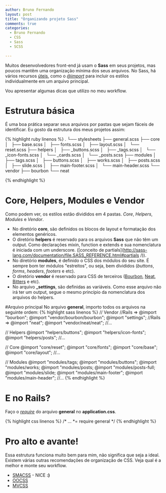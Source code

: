 ```yaml
---
author: Bruno Fernando
layout: post
title: "Organizando projeto Sass"
comments: true
categories:
  - Bruno Fernando
  - CSS
  - Sass
  - SCSS
  
---
```

Muitos desenvolvedores front-end já usam o **Sass** em seus projetos, mas poucos mantêm uma organização mínima dos seus arquivos. No Sass, há vários recursos [úteis](http://sass-lang.com/documentation/file.SASS_REFERENCE.html), como o [*@import*](http://sass-lang.com/documentation/file.SASS_REFERENCE.html#import) para incluir os estilos individualmente em um arquivo principal.

Vou apresentar algumas dicas que utilizo no meu workflow.

<!--more-->

# Estrutura básica
É uma boa prática separar seus arquivos por pastas que sejam fáceis de identificar. Eu gosto da estrutura dos meus projetos assim:

{% highlight ruby linenos %}
.
└── stylesheets
    ├── general.scss
    ├── core
    │   ├── base.scss
    │   ├── fonts.scss
    │   ├── layout.scss
    │   └── reset.scss
    ├── helpers
    │   ├── _buttons.scss
    │   ├── _tags.scss
    │   └── _icon-fonts.scss
    │   └── _cards.scss
    │   └── _posts.scss
    ├── modules
    │   ├── tags.scss
    │   ├── buttons.scss
    │   ├── works.scss
    │   ├── posts.scss
    │   ├── slide.scss
    │   ├── main-footer.scss
    │   └── main-header.scss
    └── vendor
        ├── bourbon
        └── neat

{% endhighlight %}

# Core, Helpers, Modules e Vendor
Como podem ver, os estilos estão divididos em 4 pastas. *Core*, *Helpers*, *Modules* e *Vendor*.

  - No diretório **core**, são definidos os blocos de layout e formatação dos elementos genéricos.
  - O diretório **helpers** é reservado para os arquivos **Sass** que não têm um output. Como declarações mixin, function e extends e sua nomenclatura é iniciada com um underscore.  ([conceito de partials](http://sass-lang.com/documentation/file.SASS_REFERENCE.html#partials /)).
  - No diretório **modules**, é definido o CSS dos módulos do seu site. É sempre bom ter módulos "estreitos", ou seja, bem divididos (*buttons*, *forms*, *headers*, *footers* e etc).
  - O diretório **vendor** é reservado para CSS de terceiros ([Bourbon](http://bourbon.io/), [Neat](http://neat.bourbon.io/), [Bitters](http://bitters.bourbon.io/) e etc).
  - No arquivo **_settings**, são definidas as variáveis. Como esse arquivo não irá ter um output, segue o mesmo princípio da nomenclatura dos arquivos do helpers.

#Arquivo principal
No arquivo **general**, importo todos os arquivos na seguinte ordem:
{% highlight sass linenos %}
  // Vendor
  //Rails => @import "bourbon";
  @import "vendor/bourbon/bourbon";
  @import "settings";
  //Rails => @import "neat";
  @import "vendor/neat/neat";
  //...

  // Helpers
  @import "helpers/buttons";
  @import "helpers/icon-fonts";
  @import "helpers/posts";
  //...

  // Core
  @import "core/reset";
  @import "core/fonts";
  @import "core/base";
  @import "core/layout";
  //...

  // Modules
  @import "modules/tags;
  @import "modules/buttons";
  @import "modules/works;
  @import "modules/posts;
  @import "modules/posts-full;
  @import "modules/slide;
  @import "modules/main-footer";
  @import "modules/main-header";
  //...
{% endhighlight %}

# E no Rails?
Faço o *[require](http://guides.rubyonrails.org/asset_pipeline.html)* do arquivo **general** no **application.css**. 

{% highlight css linenos %}
/* ...
 *= require general
 */
{% endhighlight %}


# Pro alto e avante!

Essa estrutura funciona muito bem para mim, não significa que seja a ideal. Existem várias outras recomendações de organização de CSS. Veja qual é a melhor e monte seu workflow.

- [SMACSS](http://smacss.com) - NICE **:)**
- [OOCSS](http://oocss.org)
- [MVCSS](http://mvcss.github.io)

